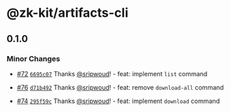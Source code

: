 # @zk-kit/artifacts-cli

## 0.1.0

### Minor Changes

- [#72](https://github.com/privacy-scaling-explorations/snark-artifacts/pull/72) [`6695c07`](https://github.com/privacy-scaling-explorations/snark-artifacts/commit/6695c072f3838a3420359272830cbcc8f68a3221) Thanks [@sripwoud](https://github.com/sripwoud)! - feat: implement `list` command

- [#76](https://github.com/privacy-scaling-explorations/snark-artifacts/pull/76) [`d71b492`](https://github.com/privacy-scaling-explorations/snark-artifacts/commit/d71b4924913224a6394dee6060e790687c17007a) Thanks [@sripwoud](https://github.com/sripwoud)! - feat: remove `download-all` command

- [#74](https://github.com/privacy-scaling-explorations/snark-artifacts/pull/74) [`295f59c`](https://github.com/privacy-scaling-explorations/snark-artifacts/commit/295f59cfbd5f382664d8f9c7fb3428b5ee7f30b9) Thanks [@sripwoud](https://github.com/sripwoud)! - feat: implement `download` command
